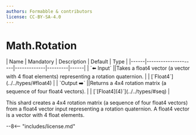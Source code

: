 ```yaml
---
authors: Formabble & contributors
license: CC-BY-SA-4.0
---
```



# Math.Rotation

<div class="sh-parameters" markdown="1">
| Name | Mandatory | Description | Default | Type |
|------|---------------------|-------------|---------|------|
| `⬅️ Input` ||Takes a float4 vector (a vector with 4 float elements) representing a rotation quaternion. | | [`Float4`](../../types/#float4) |
| `Output ➡️` ||Returns a 4x4 rotation matrix (a sequence of four float4 vectors). | | [`[Float4](4)`](../../types/#seq) |

</div>

This shard creates a 4x4 rotation matrix (a sequence of four float4 vectors) from a float4 vector input representing a rotation quaternion. A float4 vector is a vector with 4 float elements.

--8<-- "includes/license.md"

